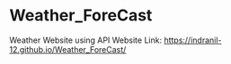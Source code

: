 # Weather_ForeCast
Weather Website using API
Website Link: https://indranil-12.github.io/Weather_ForeCast/
